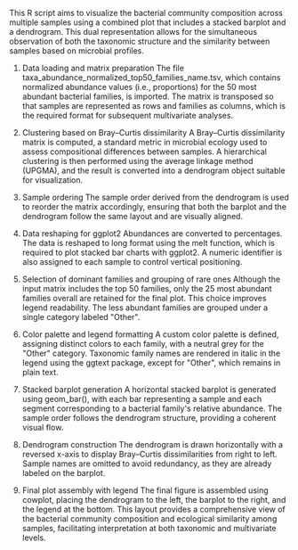 This R script aims to visualize the bacterial community composition across multiple samples using a combined plot that includes a stacked barplot and a dendrogram. This dual representation allows for the simultaneous observation of both the taxonomic structure and the similarity between samples based on microbial profiles.

1. Data loading and matrix preparation
The file taxa_abundance_normalized_top50_families_name.tsv, which contains normalized abundance values (i.e., proportions) for the 50 most abundant bacterial families, is imported. The matrix is transposed so that samples are represented as rows and families as columns, which is the required format for subsequent multivariate analyses.

2. Clustering based on Bray–Curtis dissimilarity
A Bray–Curtis dissimilarity matrix is computed, a standard metric in microbial ecology used to assess compositional differences between samples. A hierarchical clustering is then performed using the average linkage method (UPGMA), and the result is converted into a dendrogram object suitable for visualization.

3. Sample ordering
The sample order derived from the dendrogram is used to reorder the matrix accordingly, ensuring that both the barplot and the dendrogram follow the same layout and are visually aligned.

4. Data reshaping for ggplot2
Abundances are converted to percentages. The data is reshaped to long format using the melt function, which is required to plot stacked bar charts with ggplot2. A numeric identifier is also assigned to each sample to control vertical positioning.

5. Selection of dominant families and grouping of rare ones
Although the input matrix includes the top 50 families, only the 25 most abundant families overall are retained for the final plot. This choice improves legend readability. The less abundant families are grouped under a single category labeled "Other".

6. Color palette and legend formatting
A custom color palette is defined, assigning distinct colors to each family, with a neutral grey for the "Other" category. Taxonomic family names are rendered in italic in the legend using the ggtext package, except for "Other", which remains in plain text.

7. Stacked barplot generation
A horizontal stacked barplot is generated using geom_bar(), with each bar representing a sample and each segment corresponding to a bacterial family's relative abundance. The sample order follows the dendrogram structure, providing a coherent visual flow.

8. Dendrogram construction
The dendrogram is drawn horizontally with a reversed x-axis to display Bray–Curtis dissimilarities from right to left. Sample names are omitted to avoid redundancy, as they are already labeled on the barplot.

9. Final plot assembly with legend
The final figure is assembled using cowplot, placing the dendrogram to the left, the barplot to the right, and the legend at the bottom. This layout provides a comprehensive view of the bacterial community composition and ecological similarity among samples, facilitating interpretation at both taxonomic and multivariate levels.
